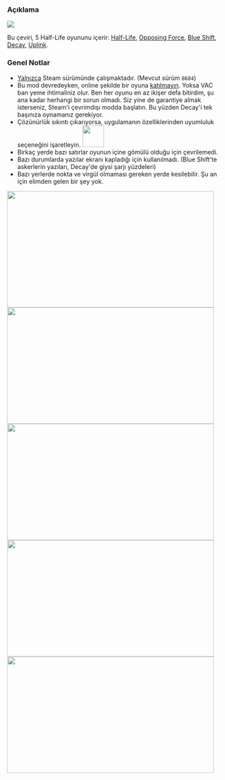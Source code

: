 ### Açıklama
![](https://cdn.cloudflare.steamstatic.com/steam/bundles/237/asp6kpl8s8s9xopt/header_586x192.jpg)

Bu çeviri, 5 Half-Life oyununu içerir:
[Half-Life](https://store.steampowered.com/app/70), [Opposing Force](https://store.steampowered.com/app/50), [Blue Shift](https://store.steampowered.com/app/130), [Decay](https://www.moddb.com/mods/half-life-decay), [Uplink](https://www.halflifeuplink.com/hlulsl).

### Genel Notlar
 - <ins>Yalnızca</ins> Steam sürümünde çalışmaktadır. (Mevcut sürüm `8684`)
-   Bu mod devredeyken, online şekilde bir oyuna  <ins>katılmayın</ins>. Yoksa VAC ban yeme ihtimaliniz olur. Ben her oyunu en az ikişer defa bitirdim, şu ana kadar herhangi bir sorun olmadı. Siz yine de garantiye almak isterseniz, Steam'i çevrimdışı modda başlatın. Bu yüzden Decay'i tek başınıza oynamanız gerekiyor.
-  Çözünürlük sıkıntı çıkarıyorsa, uygulamanın özelliklerinden uyumluluk seçeneğini işaretleyin. <img src="https://img.donanimhaber.com/upfiles/794792/66454e33-7d67-48fc-b0be-3520d8dc719e.jpeg" width="50" height="50" />
- Birkaç yerde bazı satırlar oyunun içine gömülü olduğu için çevrilemedi.
- Bazı durumlarda yazılar ekranı kapladığı için kullanılmadı. (Blue Shift'te askerlerin yazıları, Decay'de giysi şarjı yüzdeleri)
- Bazı yerlerde nokta ve virgül olmaması gereken yerde kesilebilir. Şu an için elimden gelen bir şey yok.

<img src="https://i.imgur.com/li0tszg.jpg" width="480" height="270" /> <img src="https://i.imgur.com/pB5aYFM.jpg" width="480" height="270" /> <img src="https://i.imgur.com/mp0kDtl.jpg" width="480" height="270" /> <img src="https://i.imgur.com/8gKEzvk.jpg" width="480" height="270" /> <img src="https://i.imgur.com/wfMd2n8.jpg" width="480" height="270" />
